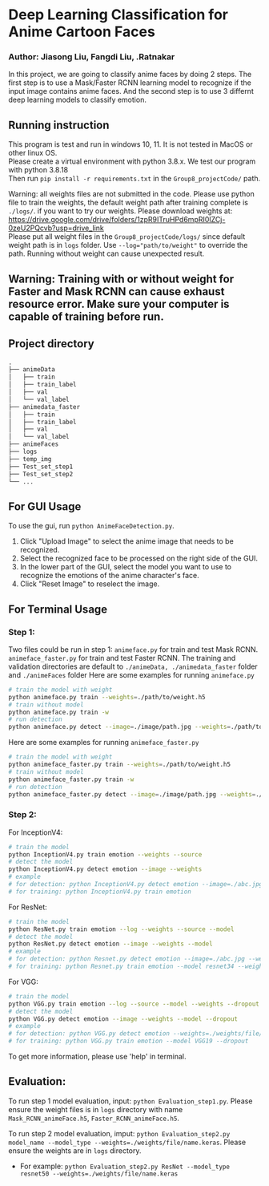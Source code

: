 # Deep Learning Classification for Anime Cartoon Faces

### Author: Jiasong Liu, Fangdi Liu, .Ratnakar

In this project, we are going to classify anime faces by doing 2 steps. The first step is to use a Mask/Faster RCNN learning model to recognize if the input image contains anime faces. And the second step is to use 3 differnt deep learning models to classify emotion.

## Running instruction
This program is test and run in windows 10, 11. It is not tested in MacOS or other linux OS.\
Please create a virtual environment with python 3.8.x. We test our program with python 3.8.18\
Then run `pip install -r requirements.txt` in the `Group8_projectCode/` path.

Warning: all weights files are not submitted in the code. Please use python file to train the weights, the default weight path after training complete is `./logs/`. if you want to try our weights. Please download weights at: https://drive.google.com/drive/folders/1zpR9ITruHPd6mpRI0IZCj-0zeU2PQcvb?usp=drive_link \
Please put all weight files in the `Group8_projectCode/logs/` since default weight path is in `logs` folder. Use `--log="path/to/weight"` to override the path. Running without weight can cause unexpected result.

## Warning: Training with or without weight for Faster and Mask RCNN can cause exhaust resource error. Make sure your computer is capable of training before run.

## Project directory
```css
.
├── animeData
│   ├── train
│   ├── train_label
│   ├── val
│   └── val_label
├── animedata_faster
│   ├── train
│   ├── train_label
│   ├── val
│   └── val_label
├── animeFaces
├── logs
├── temp_img
├── Test_set_step1
├── Test_set_step2
└── ...
```

## For GUI Usage
To use the gui, run `python AnimeFaceDetection.py`.

1. Click "Upload Image" to select the anime image that needs to be recognized.
2. Select the recognized face to be processed on the right side of the GUI.
3. In the lower part of the GUI, select the model you want to use to recognize the emotions of the anime character's face.
4. Click "Reset Image" to reselect the image.

## For Terminal Usage
### Step 1:
Two files could be run in step 1: `animeface.py` for train and test Mask RCNN.
`animeface_faster.py` for train and test Faster RCNN. The training and validation directories are default to `./animeData, ./animedata_faster` folder and `./animeFaces` folder
Here are some examples for running `animeface.py`
```bash
# train the model with weight
python animeface.py train --weights=./path/to/weight.h5
# train without model
python animeface.py train -w
# run detection
python animeface.py detect --image=./image/path.jpg --weights=./path/to/weights.h5

```
Here are some examples for running `animeface_faster.py`
```bash
# train the model with weight
python animeface_faster.py train --weights=./path/to/weight.h5
# train without model
python animeface_faster.py train -w
# run detection
python animeface_faster.py detect --image=./image/path.jpg --weights=./path/to/weights.h5

```


### Step 2:

For InceptionV4:
```bash
# train the model
python InceptionV4.py train emotion --weights --source
# detect the model
python InceptionV4.py detect emotion --image --weights
# example
# for detection: python InceptionV4.py detect emotion --image=./abc.jpg --weights=./weights/file/name.keras
# for training: python InceptionV4.py train emotion
```

For ResNet:
```bash
# train the model
python ResNet.py train emotion --log --weights --source --model
# detect the model
python ResNet.py detect emotion --image --weights --model
# example
# for detection: python Resnet.py detect emotion --image=./abc.jpg --weights=./weights/file/name.keras --model=resnet34
# for training: python Resnet.py train emotion --model resnet34 --weights=./weights/file/name.keras
```

For VGG:
```bash
# train the model
python VGG.py train emotion --log --source --model --weights --dropout
# detect the model
python VGG.py detect emotion --image --weights --model --dropout
# example
# for detection: python VGG.py detect emotion --weights=./weights/file/name.keras --image=./abc.jpg --model VGG19
# for training: python VGG.py train emotion --model VGG19 --dropout
```

To get more information, please use 'help' in terminal.


## Evaluation:

To run step 1 model evaluation, input: `python Evaluation_step1.py`. Please ensure the weight files is in `logs` directory with name `Mask_RCNN_animeFace.h5`, `Faster_RCNN_animeFace.h5`.

To run step 2 model evaluation, imput: `python Evaluation_step2.py model_name --model_type --weights=./weights/file/name.keras`. Please ensure the weights are in `logs` directory.

* For example: `python Evaluation_step2.py ResNet --model_type resnet50 --weights=./weights/file/name.keras`




